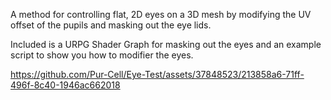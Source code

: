 A method for controlling flat, 2D eyes on a 3D mesh by modifying the UV offset of the pupils and masking out the eye lids.

Included is a URPG Shader Graph for masking out the eyes and an example script to show you how to modifier the eyes.



https://github.com/Pur-Cell/Eye-Test/assets/37848523/213858a6-71ff-496f-8c40-1946ac662018

